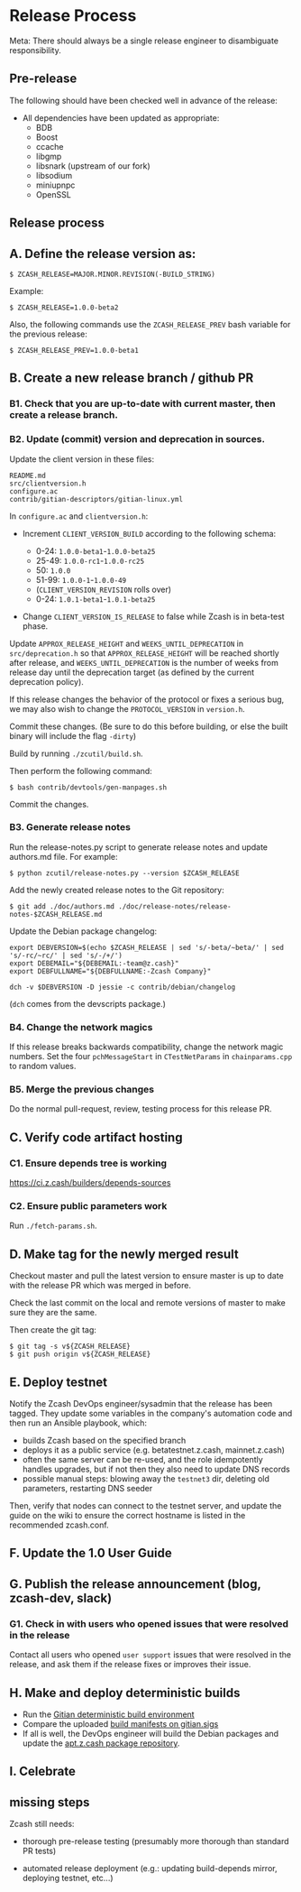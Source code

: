 Release Process
====================
Meta: There should always be a single release engineer to disambiguate responsibility.

## Pre-release

The following should have been checked well in advance of the release:

- All dependencies have been updated as appropriate:
  - BDB
  - Boost
  - ccache
  - libgmp
  - libsnark (upstream of our fork)
  - libsodium
  - miniupnpc
  - OpenSSL


## Release process

## A. Define the release version as:

    $ ZCASH_RELEASE=MAJOR.MINOR.REVISION(-BUILD_STRING)

Example:

    $ ZCASH_RELEASE=1.0.0-beta2

Also, the following commands use the `ZCASH_RELEASE_PREV` bash variable for the
previous release:

    $ ZCASH_RELEASE_PREV=1.0.0-beta1

## B. Create a new release branch / github PR

### B1. Check that you are up-to-date with current master, then create a release branch.

### B2. Update (commit) version and deprecation in sources.

Update the client version in these files:

    README.md
    src/clientversion.h
    configure.ac
    contrib/gitian-descriptors/gitian-linux.yml

In `configure.ac` and `clientversion.h`:

- Increment `CLIENT_VERSION_BUILD` according to the following schema:

  - 0-24: `1.0.0-beta1`-`1.0.0-beta25`
  - 25-49: `1.0.0-rc1`-`1.0.0-rc25`
  - 50: `1.0.0`
  - 51-99: `1.0.0-1`-`1.0.0-49`
  - (`CLIENT_VERSION_REVISION` rolls over)
  - 0-24: `1.0.1-beta1`-`1.0.1-beta25`

- Change `CLIENT_VERSION_IS_RELEASE` to false while Zcash is in beta-test phase.

Update `APPROX_RELEASE_HEIGHT` and `WEEKS_UNTIL_DEPRECATION` in `src/deprecation.h`
so that `APPROX_RELEASE_HEIGHT` will be reached shortly after release, and
`WEEKS_UNTIL_DEPRECATION` is the number of weeks from release day until the
deprecation target (as defined by the current deprecation policy).

If this release changes the behavior of the protocol or fixes a serious bug, we may
also wish to change the `PROTOCOL_VERSION` in `version.h`.

Commit these changes. (Be sure to do this before building, or else the built binary will include the flag `-dirty`)

Build by running `./zcutil/build.sh`.

Then perform the following command:

    $ bash contrib/devtools/gen-manpages.sh

Commit the changes.

### B3. Generate release notes

Run the release-notes.py script to generate release notes and update authors.md file. For example:

    $ python zcutil/release-notes.py --version $ZCASH_RELEASE

Add the newly created release notes to the Git repository:

    $ git add ./doc/authors.md ./doc/release-notes/release-notes-$ZCASH_RELEASE.md

Update the Debian package changelog:

    export DEBVERSION=$(echo $ZCASH_RELEASE | sed 's/-beta/~beta/' | sed 's/-rc/~rc/' | sed 's/-/+/')
    export DEBEMAIL="${DEBEMAIL:-team@z.cash}"
    export DEBFULLNAME="${DEBFULLNAME:-Zcash Company}"

    dch -v $DEBVERSION -D jessie -c contrib/debian/changelog

(`dch` comes from the devscripts package.)

### B4. Change the network magics

If this release breaks backwards compatibility, change the network magic
numbers. Set the four `pchMessageStart` in `CTestNetParams` in `chainparams.cpp`
to random values.

### B5. Merge the previous changes

Do the normal pull-request, review, testing process for this release PR.

## C. Verify code artifact hosting

### C1. Ensure depends tree is working

https://ci.z.cash/builders/depends-sources

### C2. Ensure public parameters work

Run `./fetch-params.sh`.

## D. Make tag for the newly merged result

Checkout master and pull the latest version to ensure master is up to date with the release PR which was merged in before.

Check the last commit on the local and remote versions of master to make sure they are the same.

Then create the git tag:

    $ git tag -s v${ZCASH_RELEASE}
    $ git push origin v${ZCASH_RELEASE}

## E. Deploy testnet

Notify the Zcash DevOps engineer/sysadmin that the release has been tagged. They update some variables in the company's automation code and then run an Ansible playbook, which:

* builds Zcash based on the specified branch
* deploys it as a public service (e.g. betatestnet.z.cash, mainnet.z.cash)
* often the same server can be re-used, and the role idempotently handles upgrades, but if not then they also need to update DNS records
* possible manual steps: blowing away the `testnet3` dir, deleting old parameters, restarting DNS seeder

Then, verify that nodes can connect to the testnet server, and update the guide on the wiki to ensure the correct hostname is listed in the recommended zcash.conf.

## F. Update the 1.0 User Guide

## G. Publish the release announcement (blog, zcash-dev, slack)

### G1. Check in with users who opened issues that were resolved in the release

Contact all users who opened `user support` issues that were resolved in the release, and ask them if the release fixes or improves their issue.

## H. Make and deploy deterministic builds

- Run the [Gitian deterministic build environment](https://github.com/zcash/zcash-gitian)
- Compare the uploaded [build manifests on gitian.sigs](https://github.com/zcash/gitian.sigs)
- If all is well, the DevOps engineer will build the Debian packages and update the
  [apt.z.cash package repository](https://apt.z.cash).

## I. Celebrate

## missing steps
Zcash still needs:

* thorough pre-release testing (presumably more thorough than standard PR tests)

* automated release deployment (e.g.: updating build-depends mirror, deploying testnet, etc...)

